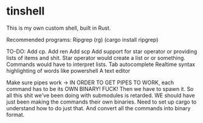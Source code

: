 # tinshell

This is my own custom shell, built in Rust.



Recommended programs:
Ripgrep (rg) (cargo install ripgrep)


TO-DO: 
Add cp.
Add ren
Add scp
Add support for star operator or providing lists of items and shit.
Star operator would create a list or or something. Commands would have to interpret lists.
Tab autocomplete
Realtime syntax highlighting of words like powershell
A text editor

Make sure pipes work -> 
IN ORDER TO GET PIPES TO WORK, each command has to be its OWN BINARY! FUCK!
Then we have to spawn it. So all this shit we've been doing with submodules is retarded. WE should have just been making the commands their own binaries.
Need to set up cargo to understand how to do just that. And convert all the commands into binary format.